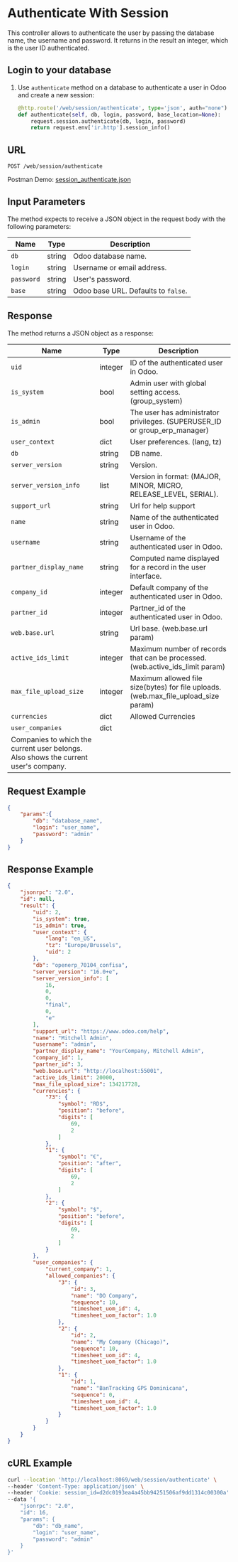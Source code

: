 Authenticate With Session
=========================

This controller allows to authenticate the user by passing the database name, the username and password. It returns in the result an integer, which is the user ID authenticated.

Login to your database
---

1. Use `authenticate` method on a database to authenticate a user in Odoo and create a new session:

    ```python
    @http.route('/web/session/authenticate', type='json', auth="none")
    def authenticate(self, db, login, password, base_location=None):
        request.session.authenticate(db, login, password)
        return request.env['ir.http'].session_info()
    ```

## URL

```
POST /web/session/authenticate
```

Postman Demo: [session_authenticate.json](postman_collection.json)

## Input Parameters

The method expects to receive a JSON object in the request body with the following parameters:

| Name        | Type    | Description                                             |
|-------------|---------|---------------------------------------------------------|
| `db`        | string  | Odoo database name.                                     |
| `login`     | string  | Username or email address.                             |
| `password`  | string  | User's password.                                        |
| `base`      | string  | Odoo base URL. Defaults to `false`.                     |

## Response

The method returns a JSON object as a response:

| Name                  | Type    | Description                                                                           |
|-----------------------|---------|---------------------------------------------------------------------------------------|
| `uid`                 | integer | ID of the authenticated user in Odoo.                                                 |
| `is_system`           | bool    | Admin user with global setting access. (group_system)                                  |
| `is_admin`            | bool    | The user has administrator privileges. (SUPERUSER_ID or group_erp_manager)            |
| `user_context`        | dict    | User preferences. (lang, tz)                                                          |
| `db`                  | string  | DB name.                                                                              |
| `server_version`      | string  | Version.                                                                              |
| `server_version_info` | list    | Version in format: (MAJOR, MINOR, MICRO, RELEASE_LEVEL, SERIAL).                      |
| `support_url`         | string  | Url for help support                                                                  |
| `name`                | string  | Name of the authenticated user in Odoo.                                               |
| `username`            | string  | Username of the authenticated user in Odoo.                                           |
| `partner_display_name`| string  | Computed name displayed for a record in the user interface.                           |
| `company_id`          | integer | Default company of the authenticated user in Odoo.                                    |
| `partner_id`          | integer | Partner_id of the authenticated user in Odoo.                                         |
| `web.base.url`        | string  | Url base. (web.base.url param)                                                        |
| `active_ids_limit`    | integer | Maximum number of records that can be processed. (web.active_ids_limit param)         |
| `max_file_upload_size`| integer | Maximum allowed file size(bytes) for file uploads. (web.max_file_upload_size param)   |
| `currencies`          | dict    | Allowed Currencies                                      |
| `user_companies`      | dict    | 
Companies to which the current user belongs. Also shows the current user's company.         |

## Request Example

```json
{
    "params":{
        "db": "database_name",
        "login": "user_name",
        "password": "admin"
    }
}
```

## Response Example

```json
{
    "jsonrpc": "2.0",
    "id": null,
    "result": {
        "uid": 2,
        "is_system": true,
        "is_admin": true,
        "user_context": {
            "lang": "en_US",
            "tz": "Europe/Brussels",
            "uid": 2
        },
        "db": "openerp_70104_confisa",
        "server_version": "16.0+e",
        "server_version_info": [
            16,
            0,
            0,
            "final",
            0,
            "e"
        ],
        "support_url": "https://www.odoo.com/help",
        "name": "Mitchell Admin",
        "username": "admin",
        "partner_display_name": "YourCompany, Mitchell Admin",
        "company_id": 1,
        "partner_id": 3,
        "web.base.url": "http://localhost:55001",
        "active_ids_limit": 20000,
        "max_file_upload_size": 134217728,
        "currencies": {
            "73": {
                "symbol": "RD$",
                "position": "before",
                "digits": [
                    69,
                    2
                ]
            },
            "1": {
                "symbol": "€",
                "position": "after",
                "digits": [
                    69,
                    2
                ]
            },
            "2": {
                "symbol": "$",
                "position": "before",
                "digits": [
                    69,
                    2
                ]
            }
        },
        "user_companies": {
            "current_company": 1,
            "allowed_companies": {
                "3": {
                    "id": 3,
                    "name": "DO Company",
                    "sequence": 10,
                    "timesheet_uom_id": 4,
                    "timesheet_uom_factor": 1.0
                },
                "2": {
                    "id": 2,
                    "name": "My Company (Chicago)",
                    "sequence": 10,
                    "timesheet_uom_id": 4,
                    "timesheet_uom_factor": 1.0
                },
                "1": {
                    "id": 1,
                    "name": "BanTracking GPS Dominicana",
                    "sequence": 0,
                    "timesheet_uom_id": 4,
                    "timesheet_uom_factor": 1.0
                }
            }
        }
    }
}
```

## cURL Example

```bash
curl --location 'http://localhost:8069/web/session/authenticate' \
--header 'Content-Type: application/json' \
--header 'Cookie: session_id=d2dc0193ea4a45bb94251506af9dd1314c00300a' \
--data '{
    "jsonrpc": "2.0",
    "id": 16,
    "params": {
        "db": "db_name",
        "login": "user_name",
        "password": "admin"
    }
}'
```
